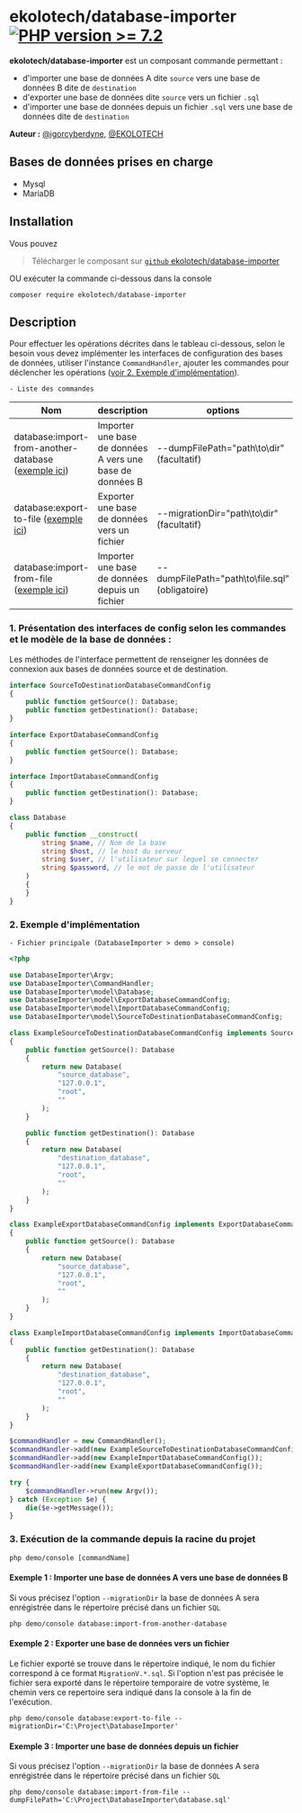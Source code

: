 # ekolotech/database-importer [![PHP version >= 7.2](https://github.com/igorcyberdyne/DatabaseImporter)](https://www.php.net/releases/7_2_0.php)

**ekolotech/database-importer** est un composant commande permettant :
- d'importer une base de données A dite `source` vers une base de données B dite de `destination`
- d'exporter une base de données dite `source` vers un fichier `.sql`
- d'importer une base de données depuis un fichier `.sql` vers une base de données dite de `destination`

**Auteur :** [@igorcyberdyne](https://github.com/igorcyberdyne), [@EKOLOTECH](https://ekolotech.fr)

## Bases de données prises en charge
- Mysql
- MariaDB

## Installation
Vous pouvez
> Télécharger le composant sur [`github` ekolotech/database-importer](https://github.com/igorcyberdyne/DatabaseImporter.git)

OU exécuter la commande ci-dessous dans la console

    composer require ekolotech/database-importer


## Description
Pour effectuer les opérations décrites dans le tableau ci-dessous, selon le besoin vous devez implémenter 
les interfaces de configuration des bases de données, utiliser l'instance `CommandHandler`, ajouter les commandes pour déclencher les opérations
([voir 2. Exemple d'implémentation](#implementation-example)).


`- Liste des commandes`

| Nom                                                                                  | description                                                | options                                         | Interface de config                        |
|--------------------------------------------------------------------------------------|------------------------------------------------------------|-------------------------------------------------|--------------------------------------------|
| database:import-from-another-database ([exemple ici](#import-from-another-database)) | Importer une  base de données A vers une base de données B | --dumpFilePath="path\to\dir" (facultatif)       | `SourceToDestinationDatabaseCommandConfig` |
| database:export-to-file ([exemple ici](#export-to-file))                             | Exporter une base de données    vers un fichier            | --migrationDir="path\to\dir" (facultatif)       | `ExportDatabaseCommandConfig`              |
| database:import-from-file ([exemple ici](#import-from-file))                         | Importer une base de données depuis un fichier             | --dumpFilePath="path\to\file.sql" (obligatoire) | `ImportDatabaseCommandConfig`              |


### 1. Présentation des interfaces de config selon les commandes et le modèle de la base de données :
Les méthodes de l'interface permettent de renseigner les données de connexion aux bases de données source et de destination.

```php
interface SourceToDestinationDatabaseCommandConfig
{
    public function getSource(): Database;
    public function getDestination(): Database;
}

interface ExportDatabaseCommandConfig
{
    public function getSource(): Database;
}

interface ImportDatabaseCommandConfig
{
    public function getDestination(): Database;
}
```

```php
class Database
{
    public function __construct(
        string $name, // Nom de la base
        string $host, // le host du serveur
        string $user, // l'utilisateur sur lequel se connecter
        string $password, // le mot de passe de l'utilisateur
    )
    {
    }
}
```

### <a id="implementation-example">2. Exemple d'implémentation</a>
`- Fichier principale (DatabaseImporter > demo > console)`

```php
<?php

use DatabaseImporter\Argv;
use DatabaseImporter\CommandHandler;
use DatabaseImporter\model\Database;
use DatabaseImporter\model\ExportDatabaseCommandConfig;
use DatabaseImporter\model\ImportDatabaseCommandConfig;
use DatabaseImporter\model\SourceToDestinationDatabaseCommandConfig;

class ExampleSourceToDestinationDatabaseCommandConfig implements SourceToDestinationDatabaseCommandConfig
{
    public function getSource(): Database
    {
        return new Database(
            "source_database",
            "127.0.0.1",
            "root",
            ""
        );
    }

    public function getDestination(): Database
    {
        return new Database(
            "destination_database",
            "127.0.0.1",
            "root",
            ""
        );
    }
}

class ExampleExportDatabaseCommandConfig implements ExportDatabaseCommandConfig
{
    public function getSource(): Database
    {
        return new Database(
            "source_database",
            "127.0.0.1",
            "root",
            ""
        );
    }
}

class ExampleImportDatabaseCommandConfig implements ImportDatabaseCommandConfig
{
    public function getDestination(): Database
    {
        return new Database(
            "destination_database",
            "127.0.0.1",
            "root",
            ""
        );
    }
}

$commandHandler = new CommandHandler();
$commandHandler->add(new ExampleSourceToDestinationDatabaseCommandConfig());
$commandHandler->add(new ExampleImportDatabaseCommandConfig());
$commandHandler->add(new ExampleExportDatabaseCommandConfig());

try {
    $commandHandler->run(new Argv());
} catch (Exception $e) {
    die($e->getMessage());
}
```

### 3. Exécution de la commande depuis la racine du projet

    php demo/console [commandName]


#### <a id="import-from-another-database">Exemple 1 : Importer une base de données A vers une base de données B</a>

Si vous précisez l'option `--migrationDir` la base de données A sera enrégistrée dans le répertoire précisé dans un fichier `SQL`

    php demo/console database:import-from-another-database

#### <a id="export-to-file">Exemple 2 : Exporter une base de données vers un fichier</a>

Le fichier exporté se trouve dans le répertoire indiqué, le nom du fichier correspond à ce format `MigrationV.*.sql`.
Si l'option n'est pas précisée le fichier sera exporté dans le répertoire temporaire de votre système,
le chemin vers ce repertoire sera indiqué dans la console à la fin de l'exécution.

    php demo/console database:export-to-file --migrationDir='C:\Project\DatabaseImporter'


#### <a id="import-from-file">Exemple 3 : Importer une base de données depuis un fichier</a>

Si vous précisez l'option `--migrationDir` la base de données A sera enrégistrée dans le répertoire précisé dans un fichier `SQL`

    php demo/console database:import-from-file --dumpFilePath='C:\Project\DatabaseImporter\database.sql'
